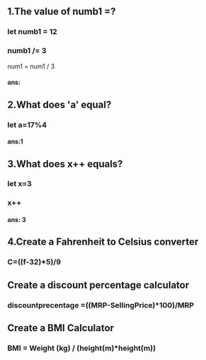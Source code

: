 <!-- Operators
1.arithemtic operator
2.assingment operator 
3.comparison operator
4.logical operator

Arithemetic
**c-2**3 
%- module 10%2=0,11%2=1
  

assingment 
a+=b[a=a+b]
a-=b[a=a-b]
a*=b[a=a*b]
a/=b[a=a/b]

Comparison
== [equalty op]
!= [in equality op]
=== [strict equality op]
!== [strict in equality op]
> [less tham]
< [greater than]
>=  [less than or equal to]
>= [greater than or equal to]
?: [turnory op]
    

logical operator
&& logical 'and'
|| logical 'or'
! logical 'not' -->


## 1.The value of numb1 =?
### let numb1 = 12
### numb1 /= 3
num1 = num1 / 3
#### ans: 

## 2.What does 'a' equal?
### let a=17%4
#### ans:1

## 3.What does x++ equals?
### let  x=3
### x++
#### ans: 3

## 4.Create a Fahrenheit to Celsius converter 
### C=((f-32)*5)/9

## Create a discount percentage calculator
### discountprecentage =((MRP-SellingPrice)*100)/MRP 

## Create a BMI Calculator
### BMI = Weight (kg) / (height(m)*height(m))







